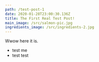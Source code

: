 ```yaml
---
path: /test-post-1
date: 2020-01-28T23:00:30.136Z
title: The First Real Test Post!
main_image: /src/salmon-pic.jpg
ingredients_image: /src/ingredients-2.jpg
---
```

Wwow here it is.



* test me 
* test test
